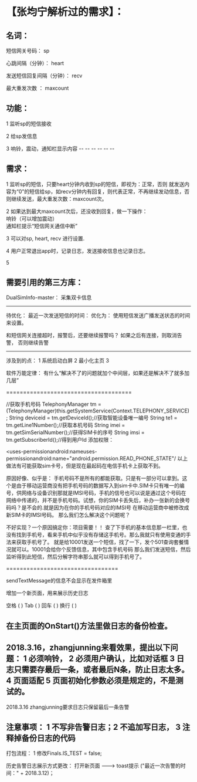 # 【张均宁解析过的需求】：
## 名词：
<p>    短信网关号码：           sp
<p>    心跳间隔（分钟）：        heart
<p>    发送短信回复间隔（分钟）： recv
<p>    最大重发次数 ：          maxcount

## 功能：
<p> 1 监听sp的短信接收
<p> 2 给sp发信息
<p> 3 响铃，震动，通知栏显示内容
-- -- -- -- -- --

## 需求：
<p> 1 监听sp的短信，只要heart分钟内收到sp的短信，即视为：正常，否则 就发送内容为“0”的短信给sp，如recv分钟内有回复，则代表正常，不再继续发动信息，否则继续发送，最大重发次数：maxcount次。
<p> 2 如果达到最大maxcount次后，还没收到回复，做一下操作：
  <br> 响铃（可以增加震动）
  <br> 通知栏提示“短信网关通信中断”
<p> 3 可以对sp, heart, recv 进行设置.
<p> 4 用户正常退出app时，记录日志，发送接收信息也记录日志。
<p> 5

## 需要引用的第三方库：
DualSimInfo-master： 采集双卡信息

------------------
待优化：
最近一次发送短信的时间： 优化为： 使用短信发送广播发送状态的时间来设置。

和短信网关连接超时，报警后，还要继续报警吗？
如果之后有连接，则取消告警，
否则继续告警

----------------
涉及到的点：
1 系统启动白屏
2 最小化主页
3

软件万能定律：
    有什么“解决不了的问题就加个中间层，如果还是解决不了就多加几层”

=====================================

//获取手机号码
TelephonyManager tm = (TelephonyManager)this.getSystemService(Context.TELEPHONY_SERVICE);
  String deviceid = tm.getDeviceId();//获取智能设备唯一编号
  String te1  = tm.getLine1Number();//获取本机号码
  String imei = tm.getSimSerialNumber();//获得SIM卡的序号
  String imsi = tm.getSubscriberId();//得到用户Id
添加权限：

<uses-permissionandroid:nameuses-permissionandroid:name="android.permission.READ_PHONE_STATE"/
以上做法有可能获取sim卡号，但是现在最起码在电信手机卡上获取不到。

原因好像、似乎是：
手机号码不是所有的都能获取。只是有一部分可以拿到。这个是由于移动运营商没有把手机号码的数据写入到sim卡中.SIM卡只有唯一的编号，供网络与设备识别那就是IMSI号码，手机的信号也可以说是通过这个号码在网络中传递的，并不是手机号码。试想，你的SIM卡丢失后，补办一张新的会换号码吗？是不会的.就是因为在你的手机号码对应的IMSI号 在移动运营商中被修改成新SIM卡的IMSI号码。
那么我们怎么解决这个问题呢？

不好实现？一个原因搞定你：项目需要！！
查了下手机的基本信息那一栏里，也没有找到手机号，看来手机中似乎没有存储这手机号。那么我就只有使用变通的手法来获取手机号了。
就是给10001发送一个短信，找了一下，发个501查询套餐情况就可以。10001会给你个反馈信息，其中包含手机号码
那么我们发送短信，然后监听得到此短信，然后分解字符串那么就可以得到手机号了。

=================================

sendTextMessage的信息不会显示在发件箱里

增加一个新页面，用来展示历史日志

空格 (&#x0020;)
Tab  (&#x0009;)
回车 (&#x000D;)
换行 (&#x000A;)

在主页面的OnStart()方法里做日志的备份检查。
--------------------------
2018.3.16，zhangjunning来看效果，提出以下问题：
1 必须响铃，
2 必须用户确认，比如对话框
3 日志只需要存最后一条，或者最后N条，防止日志太多。
4 页面适配
5 页面初始化参数必须是规定的，不是测试的。
-----------
2018.3.16 zhangjunning要求日志只保留最后一条告警

注意事项：
1 不写非告警日志；2 不追加写日志， 3 注释掉备份日志的代码
---------------------
打包流程：
1 修改Finals.IS_TEST = false;

历史告警日志展示方式更改：
打开新页面 ---> toast提示 ("最近一次告警的时间：" + 2018.3.12)；

